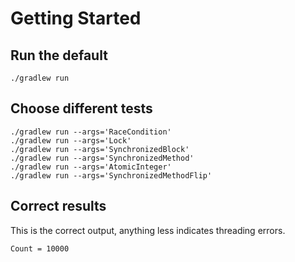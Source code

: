 # Getting Started

## Run the default

```
./gradlew run
```

## Choose different tests

```
./gradlew run --args='RaceCondition'
./gradlew run --args='Lock'
./gradlew run --args='SynchronizedBlock'
./gradlew run --args='SynchronizedMethod'
./gradlew run --args='AtomicInteger'
./gradlew run --args='SynchronizedMethodFlip'
```

## Correct results

This is the correct output, anything less indicates threading errors.

```
Count = 10000
```
